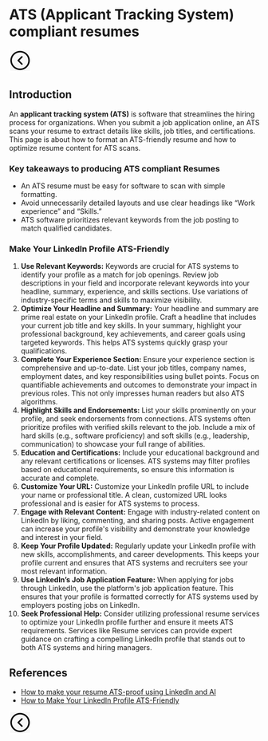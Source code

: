 # ATS (Applicant Tracking System) compliant resumes
[<img src="../images/back.png">](../README.md)

## Introduction
An **applicant tracking system (ATS)** is software that streamlines the hiring process for organizations. When you submit a job application online, an ATS scans your resume to extract details like skills, job titles, and certifications.
This page is about how to format an ATS-friendly resume and how to optimize resume content for ATS scans.

### Key takeaways to producing ATS compliant Resumes
- An ATS resume must be easy for software to scan with simple formatting.
- Avoid unnecessarily detailed layouts and use clear headings like “Work experience” and “Skills.”
- ATS software prioritizes relevant keywords from the job posting to match qualified candidates.

### Make Your LinkedIn Profile ATS-Friendly
1. **Use Relevant Keywords:**
   Keywords are crucial for ATS systems to identify your profile as a match for job openings. Review job descriptions in your field and incorporate relevant keywords into your headline, summary, experience, and skills sections. Use variations of industry-specific terms and skills to maximize visibility.
2. **Optimize Your Headline and Summary:**
   Your headline and summary are prime real estate on your LinkedIn profile. Craft a headline that includes your current job title and key skills. In your summary, highlight your professional background, key achievements, and career goals using targeted keywords. This helps ATS systems quickly grasp your qualifications.
3. **Complete Your Experience Section:**
   Ensure your experience section is comprehensive and up-to-date. List your job titles, company names, employment dates, and key responsibilities using bullet points. Focus on quantifiable achievements and outcomes to demonstrate your impact in previous roles. This not only impresses human readers but also ATS algorithms.
4. **Highlight Skills and Endorsements:**
   List your skills prominently on your profile, and seek endorsements from connections. ATS systems often prioritize profiles with verified skills relevant to the job. Include a mix of hard skills (e.g., software proficiency) and soft skills (e.g., leadership, communication) to showcase your full range of abilities.
5. **Education and Certifications:**
   Include your educational background and any relevant certifications or licenses. ATS systems may filter profiles based on educational requirements, so ensure this information is accurate and complete.
6. **Customize Your URL:**
   Customize your LinkedIn profile URL to include your name or professional title. A clean, customized URL looks professional and is easier for ATS systems to process.
7. **Engage with Relevant Content:**
   Engage with industry-related content on LinkedIn by liking, commenting, and sharing posts. Active engagement can increase your profile's visibility and demonstrate your knowledge and interest in your field.
8. **Keep Your Profile Updated:**
   Regularly update your LinkedIn profile with new skills, accomplishments, and career developments. This keeps your profile current and ensures that ATS systems and recruiters see your most relevant information.
9. **Use LinkedIn’s Job Application Feature:**
   When applying for jobs through LinkedIn, use the platform's job application feature. This ensures that your profile is formatted correctly for ATS systems used by employers posting jobs on LinkedIn.
10. **Seek Professional Help:**
    Consider utilizing professional resume services to optimize your LinkedIn profile further and ensure it meets ATS requirements. Services like Resume services can provide expert guidance on crafting a compelling LinkedIn profile that stands out to both ATS systems and hiring managers.

## References
- [How to make your resume ATS-proof using LinkedIn and AI](https://www.linkedin.com/pulse/how-make-your-resume-ats-proof-using-linkedin-ai-van-beinum-zheye/)
- [How to Make Your LinkedIn Profile ATS-Friendly](https://www.linkedin.com/pulse/how-make-your-linkedin-profile-ats-friendly-fhqxc/)

[<img src="../images/back.png">](../README.md)
